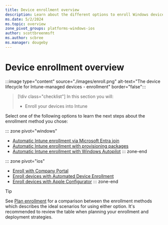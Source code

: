 ```yaml
---
title: Device enrollment overview
description: Learn about the different options to enroll Windows devices in Microsoft Intune.
ms.date: 5/2/2024
ms.topic: overview
zone_pivot_groups: platforms-windows-ios
author: scottbreenmsft
ms.author: scbree
ms.manager: dougeby
---
```


# Device enrollment overview

:::image type="content" source="./images/enroll.png" alt-text="The device lifecycle for Intune-managed devices - enrollment" border="false":::

> [!div class="checklist"]
>In this section you will:
>
> - Enroll your devices into Intune

Select one of the following options to learn the next steps about the enrollment method you chose:

::: zone pivot="windows"
- [Automatic Intune enrollment via Microsoft Entra join](enroll-entra-join.md)
- [Automatic Intune enrollment with provisioning packages](enroll-package.md)
- [Automatic Intune enrollment with Windows Autopilot](enroll-autopilot.md)
::: zone-end

::: zone pivot="ios"
- [Enroll with Company Portal](enroll-ios-company-portal.md)
- [Enroll devices with Automated Device Enrollment](enroll-ios-ade.md)
- [Enroll devices with Apple Configurator](enroll-ios-apple-configurator.md)
::: zone-end

> [!TIP]
> See [Plan enrollment](plan-enrollment.md) for a comparison between the enrollment methods which describes the ideal scenarios for using either option. It's recommended to review the table when planning your enrollment and deployment strategies.
